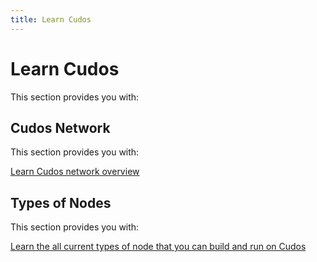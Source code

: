 ```yaml
---
title: Learn Cudos
---
```


# Learn Cudos

This section provides you with:

## Cudos Network

This section provides you with:

[Learn Cudos network overview](/docs/learn-cudos/layers-and-networks/cudos-network-overview.md)

## Types of Nodes

This section provides you with:

[Learn the all current types of node that you can build and run on Cudos](/docs/learn-cudos/overview/types-of-nodes.md)

